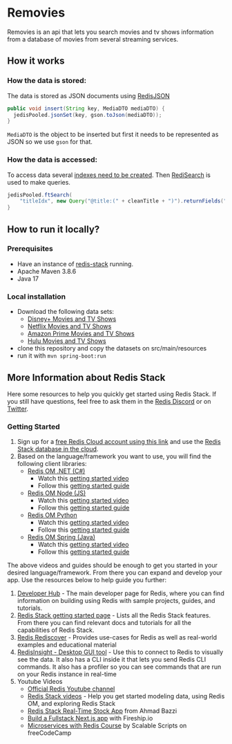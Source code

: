 # Removies

Removies is an api that lets you search movies and tv shows information from a database of movies from several streaming services.

## How it works

### How the data is stored:

The data is stored as JSON documents using [RedisJSON](https://redis.io/docs/stack/json/)

```java
public void insert(String key, MediaDTO mediaDTO) {
  jedisPooled.jsonSet(key, gson.toJson(mediaDTO));
}
```

`MediaDTO` is the object to be inserted but first it needs to be represented as JSON so we use `gson` for that.

### How the data is accessed:

To access data several [indexes need to be created](https://redis.io/commands/ft.create/).
Then [RediSearch](https://redis.io/docs/stack/search/) is used to make queries.


```java
jedisPooled.ftSearch(
    "titleIdx", new Query("@title:(" + cleanTitle + ")").returnFields("title"));
}
```


## How to run it locally?


### Prerequisites

- Have an instance of [redis-stack](khttps://redis.io/docs/stack/) running.
- Apache Maven 3.8.6
- Java 17

### Local installation

- Download the following data sets:
   - [Disney+ Movies and TV Shows](https://www.kaggle.com/datasets/shivamb/disney-movies-and-tv-shows)
   - [Netflix Movies and TV Shows](https://www.kaggle.com/datasets/shivamb/netflix-shows)
   - [Amazon Prime Movies and TV Shows](https://www.kaggle.com/datasets/shivamb/amazon-prime-movies-and-tv-shows)
   - [Hulu Movies and TV Shows](https://www.kaggle.com/datasets/shivamb/hulu-movies-and-tv-shows)
- clone this repository and copy the datasets on src/main/resources
- run it with `mvn spring-boot:run`

## More Information about Redis Stack

Here some resources to help you quickly get started using Redis Stack. If you still have questions, feel free to ask them in the [Redis Discord](https://discord.gg/redis) or on [Twitter](https://twitter.com/redisinc).

### Getting Started

1. Sign up for a [free Redis Cloud account using this link](https://redis.info/try-free-dev-to) and use the [Redis Stack database in the cloud](https://developer.redis.com/create/rediscloud).
1. Based on the language/framework you want to use, you will find the following client libraries:
    - [Redis OM .NET (C#)](https://github.com/redis/redis-om-dotnet)
        - Watch this [getting started video](https://www.youtube.com/watch?v=ZHPXKrJCYNA)
        - Follow this [getting started guide](https://redis.io/docs/stack/get-started/tutorials/stack-dotnet/)
    - [Redis OM Node (JS)](https://github.com/redis/redis-om-node)
        - Watch this [getting started video](https://www.youtube.com/watch?v=KUfufrwpBkM)
        - Follow this [getting started guide](https://redis.io/docs/stack/get-started/tutorials/stack-node/)
    - [Redis OM Python](https://github.com/redis/redis-om-python)
        - Watch this [getting started video](https://www.youtube.com/watch?v=PPT1FElAS84)
        - Follow this [getting started guide](https://redis.io/docs/stack/get-started/tutorials/stack-python/)
    - [Redis OM Spring (Java)](https://github.com/redis/redis-om-spring)
        - Watch this [getting started video](https://www.youtube.com/watch?v=YhQX8pHy3hk)
        - Follow this [getting started guide](https://redis.io/docs/stack/get-started/tutorials/stack-spring/)

The above videos and guides should be enough to get you started in your desired language/framework. From there you can expand and develop your app. Use the resources below to help guide you further:

1. [Developer Hub](https://redis.info/devhub) - The main developer page for Redis, where you can find information on building using Redis with sample projects, guides, and tutorials.
1. [Redis Stack getting started page](https://redis.io/docs/stack/) - Lists all the Redis Stack features. From there you can find relevant docs and tutorials for all the capabilities of Redis Stack.
1. [Redis Rediscover](https://redis.com/rediscover/) - Provides use-cases for Redis as well as real-world examples and educational material
1. [RedisInsight - Desktop GUI tool](https://redis.info/redisinsight) - Use this to connect to Redis to visually see the data. It also has a CLI inside it that lets you send Redis CLI commands. It also has a profiler so you can see commands that are run on your Redis instance in real-time
1. Youtube Videos
    - [Official Redis Youtube channel](https://redis.info/youtube)
    - [Redis Stack videos](https://www.youtube.com/watch?v=LaiQFZ5bXaM&list=PL83Wfqi-zYZFIQyTMUU6X7rPW2kVV-Ppb) - Help you get started modeling data, using Redis OM, and exploring Redis Stack
    - [Redis Stack Real-Time Stock App](https://www.youtube.com/watch?v=mUNFvyrsl8Q) from Ahmad Bazzi
    - [Build a Fullstack Next.js app](https://www.youtube.com/watch?v=DOIWQddRD5M) with Fireship.io
    - [Microservices with Redis Course](https://www.youtube.com/watch?v=Cy9fAvsXGZA) by Scalable Scripts on freeCodeCamp
